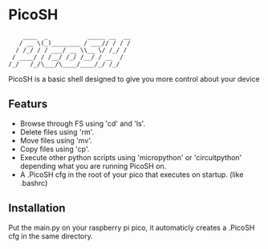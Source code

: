 # PicoSH

```
    ____  _           _____ __  __
   / __ \(_)________ / ___// / / /
  / /_/ / / ___/ __ \\__ \/ /_/ / 
 / ____/ / /__/ /_/ /__/ / __  /  
/_/   /_/\___/\____/____/_/ /_/ 
```

PicoSH is a basic shell designed to give you more control about your device

## Featurs
- Browse through FS using 'cd' and 'ls'.
- Delete files using 'rm'.
- Move files using 'mv'.
- Copy files using 'cp'.
- Execute other python scripts using 'micropython' or 'circuitpython' depending what you are running PicoSH on.
- A .PicoSH cfg in the root of your pico that executes on startup. (like .bashrc)

## Installation
Put the main.py on your raspberry pi pico, it automaticly creates a .PicoSH cfg in the same directory.
